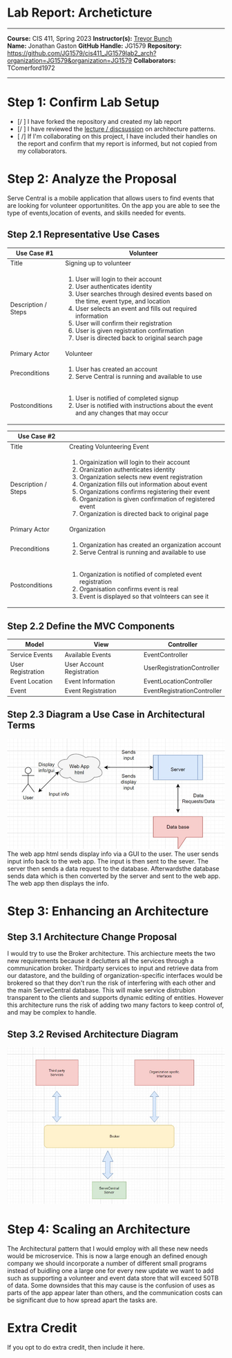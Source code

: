 # Lab Report: Archeticture 
___
**Course:** CIS 411, Spring 2023 
**Instructor(s):** [Trevor Bunch](https://github.com/trevordbunch)  
**Name:** Jonathan Gaston
**GitHub Handle:** JG1579
**Repository:** https://github.com/JG1579/cis411_JG1579lab2_arch?organization=JG1579&organization=JG1579
**Collaborators:**   TComerford1972
___

# Step 1: Confirm Lab Setup
- [/ ] I have forked the repository and created my lab report
- [/ ] I have reviewed the [lecture / discsussion](../assets/04p1_SolutionArchitectures.pdf) on architecture patterns.
- [ /] If I'm collaborating on this project, I have included their handles on the report and confirm that my report is informed, but not copied from my collaborators.

# Step 2: Analyze the Proposal
Serve Central is a mobile application that allows users to find events that are looking for volunteer opportunitites. On the app you are able to see the type of events,location of events, and skills needed for events.

## Step 2.1 Representative Use Cases  


| Use Case #1 |Volunteer|
|---|---|
| Title | Signing up to volunteer |
| Description / Steps |<ol> <li> User will login to their account </li><li> User authenticates identity<li> User searches through desired events based on the time, event type, and location </li><li> User selects an event and fills out required information </li><li> User will confirm their registration </li><li> User is given registration confirmation </li><li> User is directed back to original search page  |
| Primary Actor |Volunteer |
| Preconditions |<ol> <li> User has created an account </li><li> Serve Central is running and available to use |
| Postconditions |<ol> <li> User is notified of completed signup </li><li> User is notified with instructions about the event and any changes that may occur  |

| Use Case #2 | |
|---|---|
| Title |Creating Volunteering Event |
| Description / Steps |<ol> <li> Orgainization will login to their account </li><li>Oranization authenticates identity<li> Organization selects new event registration </li><li> Organization fills out information about event </li><li> Organizations confirms registering their event </li><li> Organization is given confirmation of registered event </li><li> Organization is directed back to original page |
| Primary Actor |Organization |
| Preconditions |<ol> <li> Organization has created an organization account </li><li> Serve Central is running and available to use  |
| Postconditions |<ol> <li> Organization is notified of completed event registration </li><li> Organisation confirms event is real <li>Event is displayed so that volnteers can see it| 

## Step 2.2 Define the MVC Components

| Model | View | Controller |
|---|---|---|
|Service Events  | Available Events  |EventController  |
|User Registration |User Account Registration  |UserRegistrationController  |
|Event Location  |Event Information  |EventLocationController  |
|Event  |Event Registration  |EventRegistrationController  |


## Step 2.3 Diagram a Use Case in Architectural Terms
![image](/assets/ASSET2.3.jpg)
The web app html sends display info via a GUI to the user. The user sends input info back to the web app. The input is then sent to the sever. The server then sends a data request to the database. Afterwardsthe database sends data which is then converted by the server and sent to the web app. The web app then displays the info.

# Step 3: Enhancing an Architecture

## Step 3.1 Architecture Change Proposal
I would try to use the Broker architecture. This archiecture meets the two new requirements because it declutters all the services through a communication broker. Thirdparty services to input and retrieve data from our datastore, and the building of organization-specific interfaces would be brokered so that they don't run the risk of interfering with each other and the main ServeCentral database. This will make service distrubion transparent to the clients and supports dynamic editing of entities. However this architecture runs the risk of adding two many factors to keep control of, and may be complex to handle.


## Step 3.2 Revised Architecture Diagram
![3.2](/assets/asset3.2.jpg)

# Step 4: Scaling an Architecture
The Architectural pattern that I would employ with all these new needs would be microservice. This is now a large enough an defined enough company we should incorporate a number of different small programs instead of buidling one a large one for every new update we want to add such as supporting a volunteer and event data store that will exceed 50TB of data. Some downsides that this may cause is the confusion of uses as parts of the app appear later than others, and the communication costs can be significant due to how spread apart the tasks are. 
# Extra Credit
If you opt to do extra credit, then include it here.
